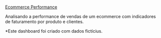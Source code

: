 
<p data-sourcepos="9:1-9:189" dir="auto"><a href="https://datastudio.google.com/reporting/905ba87e-eab9-4237-aca3-c03498b56d90" rel="nofollow">Ecommerce Performance</a></p>

Analisando a performance de vendas de um ecommerce com indicadores de faturamento por produto e clientes. 

*Este dashboard foi criado com dados fictícius.

